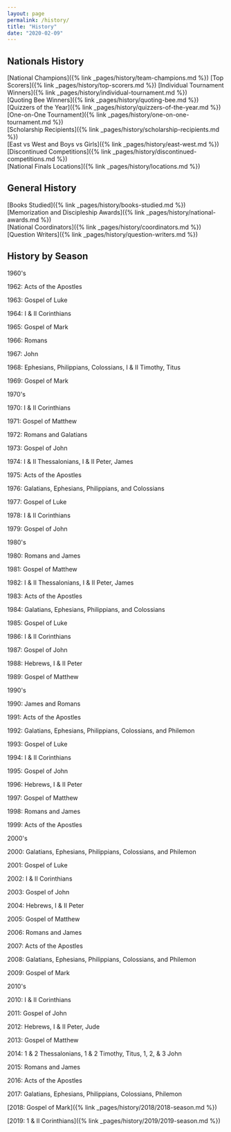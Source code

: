 ```yaml
---
layout: page
permalink: /history/
title: "History"
date: "2020-02-09"
---
```


## Nationals History

[National Champions]({% link _pages/history/team-champions.md %})
[Top Scorers]({% link _pages/history/top-scorers.md %})
[Individual Tournament Winners]({% link _pages/history/individual-tournament.md %})  
[Quoting Bee Winners]({% link _pages/history/quoting-bee.md %})  
[Quizzers of the Year]({% link _pages/history/quizzers-of-the-year.md %})  
[One-on-One Tournament]({% link _pages/history/one-on-one-tournament.md %})  
[Scholarship Recipients]({% link _pages/history/scholarship-recipients.md %})  
[East vs West and Boys vs Girls]({% link _pages/history/east-west.md %})  
[Discontinued Competitions]({% link _pages/history/discontinued-competitions.md %})  
[National Finals Locations]({% link _pages/history/locations.md %})

## General History

[Books Studied]({% link _pages/history/books-studied.md %})  
[Memorization and Discipleship Awards]({% link _pages/history/national-awards.md %})  
[National Coordinators]({% link _pages/history/coordinators.md %})  
[Question Writers]({% link _pages/history/question-writers.md %})

## History by Season

1960's

1962: Acts of the Apostles

1963: Gospel of Luke

1964: I & II Corinthians

1965: Gospel of Mark

1966: Romans

1967: John

1968: Ephesians, Philippians, Colossians, I & II Timothy, Titus

1969: Gospel of Mark

1970's

1970: I & II Corinthians

1971: Gospel of Matthew

1972: Romans and Galatians

1973: Gospel of John

1974: I & II Thessalonians, I & II Peter, James

1975: Acts of the Apostles

1976: Galatians, Ephesians, Philippians, and Colossians

1977: Gospel of Luke

1978: I & II Corinthians

1979: Gospel of John

1980's

1980: Romans and James

1981: Gospel of Matthew

1982: I & II Thessalonians, I & II Peter, James

1983: Acts of the Apostles

1984: Galatians, Ephesians, Philippians, and Colossians

1985: Gospel of Luke

1986: I & II Corinthians

1987: Gospel of John

1988: Hebrews, I & II Peter

1989: Gospel of Matthew

1990's

1990: James and Romans

1991: Acts of the Apostles

1992: Galatians, Ephesians, Philippians, Colossians, and Philemon

1993: Gospel of Luke

1994: I & II Corinthians

1995: Gospel of John

1996: Hebrews, I & II Peter

1997: Gospel of Matthew

1998: Romans and James

1999: Acts of the Apostles

2000's

2000: Galatians, Ephesians, Philippians, Colossians, and Philemon

2001: Gospel of Luke

2002: I & II Corinthians

2003: Gospel of John

2004: Hebrews, I & II Peter

2005: Gospel of Matthew

2006: Romans and James

2007: Acts of the Apostles

2008: Galatians, Ephesians, Philippians, Colossians, and Philemon 

2009: Gospel of Mark

2010's

2010: I & II Corinthians

2011: Gospel of John

2012: Hebrews, I & II Peter, Jude

2013: Gospel of Matthew

2014: 1 & 2 Thessalonians, 1 & 2 Timothy, Titus, 1, 2, & 3 John

2015: Romans and James

2016: Acts of the Apostles

2017: Galatians, Ephesians, Philippians, Colossians, Philemon

[2018: Gospel of Mark]({% link _pages/history/2018/2018-season.md %})

[2019: 1 & II Corinthians]({% link _pages/history/2019/2019-season.md %})
